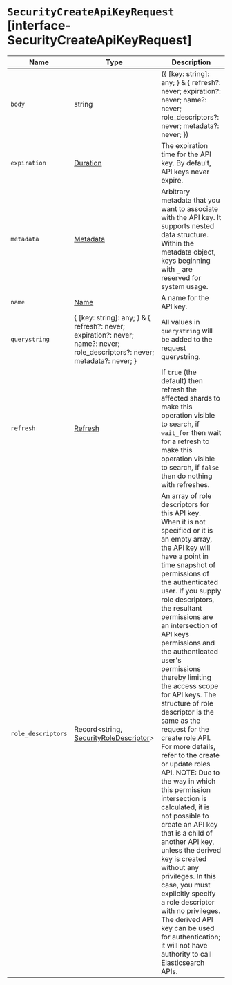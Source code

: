 # `SecurityCreateApiKeyRequest` [interface-SecurityCreateApiKeyRequest]

| Name | Type | Description |
| - | - | - |
| `body` | string | ({ [key: string]: any; } & { refresh?: never; expiration?: never; name?: never; role_descriptors?: never; metadata?: never; }) | All values in `body` will be added to the request body. |
| `expiration` | [Duration](./Duration.md) | The expiration time for the API key. By default, API keys never expire. |
| `metadata` | [Metadata](./Metadata.md) | Arbitrary metadata that you want to associate with the API key. It supports nested data structure. Within the metadata object, keys beginning with `_` are reserved for system usage. |
| `name` | [Name](./Name.md) | A name for the API key. |
| `querystring` | { [key: string]: any; } & { refresh?: never; expiration?: never; name?: never; role_descriptors?: never; metadata?: never; } | All values in `querystring` will be added to the request querystring. |
| `refresh` | [Refresh](./Refresh.md) | If `true` (the default) then refresh the affected shards to make this operation visible to search, if `wait_for` then wait for a refresh to make this operation visible to search, if `false` then do nothing with refreshes. |
| `role_descriptors` | Record<string, [SecurityRoleDescriptor](./SecurityRoleDescriptor.md)> | An array of role descriptors for this API key. When it is not specified or it is an empty array, the API key will have a point in time snapshot of permissions of the authenticated user. If you supply role descriptors, the resultant permissions are an intersection of API keys permissions and the authenticated user's permissions thereby limiting the access scope for API keys. The structure of role descriptor is the same as the request for the create role API. For more details, refer to the create or update roles API. NOTE: Due to the way in which this permission intersection is calculated, it is not possible to create an API key that is a child of another API key, unless the derived key is created without any privileges. In this case, you must explicitly specify a role descriptor with no privileges. The derived API key can be used for authentication; it will not have authority to call Elasticsearch APIs. |
